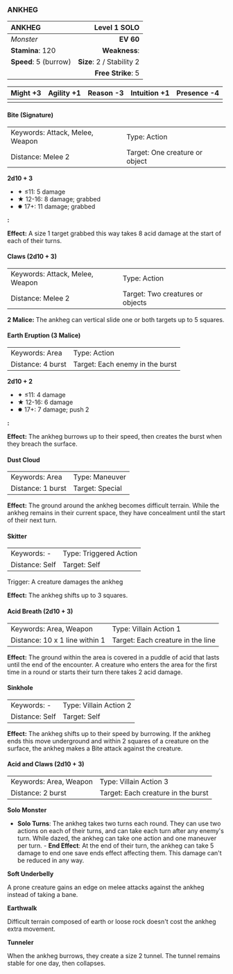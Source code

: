 ### ANKHEG

| ANKHEG                |          **Level 1 SOLO** |
| :-------------------- | ------------------------: |
| *Monster*             |                 **EV 60** |
| **Stamina**: 120      |             **Weakness**: |
| **Speed**: 5 (burrow) | **Size**: 2 / Stability 2 |
|                       |        **Free Strike**: 5 |

| **Might** +3 | **Agility** +1 | **Reason** -3 | **Intuition** +1 | **Presence** -4 |
| ------------ | -------------- | ------------- | ---------------- | --------------- |
|              |                |               |                  |                 |

#### Bite (Signature)

|                                 |                                |
| :------------------------------ | :----------------------------- |
| Keywords: Attack, Melee, Weapon | Type: Action                   |
| Distance: Melee 2               | Target: One creature or object |

**2d10 + 3**

- ✦ ≤11: 5 damage
- ★ 12-16: 8 damage; grabbed
- ✸ 17+: 11 damage; grabbed

**:**

**Effect:** A size 1 target grabbed this way takes 8 acid damage at the start of each of their turns.

#### Claws (2d10 + 3)

|                                 |                                  |
| :------------------------------ | :------------------------------- |
| Keywords: Attack, Melee, Weapon | Type: Action                     |
| Distance: Melee 2               | Target: Two creatures or objects |

**2 Malice:** The ankheg can vertical slide one or both targets up to 5 squares.

#### Earth Eruption (3 Malice)

|                   |                                 |
| :---------------- | :------------------------------ |
| Keywords: Area    | Type: Action                    |
| Distance: 4 burst | Target: Each enemy in the burst |

**2d10 + 2**

- ✦ ≤11: 4 damage
- ★ 12-16: 6 damage
- ✸ 17+: 7 damage; push 2

**:**

**Effect:** The ankheg burrows up to their speed, then creates the burst when they breach the surface.

#### Dust Cloud

|                   |                 |
| :---------------- | :-------------- |
| Keywords: Area    | Type: Maneuver  |
| Distance: 1 burst | Target: Special |

**Effect:** The ground around the ankheg becomes difficult terrain. While the ankheg remains in their current space, they have concealment until the start of their next turn.

#### Skitter

|                |                        |
| :------------- | :--------------------- |
| Keywords: -    | Type: Triggered Action |
| Distance: Self | Target: Self           |

Trigger: A creature damages the ankheg

**Effect:** The ankheg shifts up to 3 squares.

#### Acid Breath (2d10 + 3)

|                                |                                   |
| :----------------------------- | :-------------------------------- |
| Keywords: Area, Weapon         | Type: Villain Action 1            |
| Distance: 10 x 1 line within 1 | Target: Each creature in the line |

**Effect:** The ground within the area is covered in a puddle of acid that lasts until the end of the encounter. A creature who enters the area for the first time in a round or starts their turn there takes 2 acid damage.

#### Sinkhole

|                |                        |
| :------------- | :--------------------- |
| Keywords: -    | Type: Villain Action 2 |
| Distance: Self | Target: Self           |

**Effect:** The ankheg shifts up to their speed by burrowing. If the ankheg ends this move underground and within 2 squares of a creature on the surface, the ankheg makes a Bite attack against the creature.

#### Acid and Claws (2d10 + 3)

|                        |                                    |
| :--------------------- | :--------------------------------- |
| Keywords: Area, Weapon | Type: Villain Action 3             |
| Distance: 2 burst      | Target: Each creature in the burst |

**Solo Monster**

- **Solo Turns**: The ankheg takes two turns each round. They can use two actions on each of their turns, and can take each turn after any enemy's turn. While dazed, the ankheg can take one action and one maneuver per turn. - **End Effect**: At the end of their turn, the ankheg can take 5 damage to end one save ends effect affecting them. This damage can't be reduced in any way.

**Soft Underbelly**

A prone creature gains an edge on melee attacks against the ankheg instead of taking a bane.

**Earthwalk**

Difficult terrain composed of earth or loose rock doesn't cost the ankheg extra movement.

**Tunneler**

When the ankheg burrows, they create a size 2 tunnel. The tunnel remains stable for one day, then collapses.
